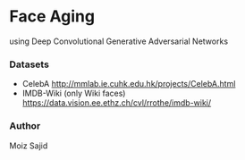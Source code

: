 # Face Aging
using Deep Convolutional Generative Adversarial Networks

### Datasets
- CelebA http://mmlab.ie.cuhk.edu.hk/projects/CelebA.html
- IMDB-Wiki (only Wiki faces) https://data.vision.ee.ethz.ch/cvl/rrothe/imdb-wiki/

### Author
Moiz Sajid

